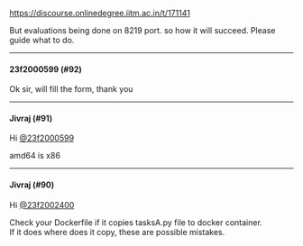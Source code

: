 https://discourse.onlinedegree.iitm.ac.in/t/171141

But evaluations being done on 8219 port. so how it will succeed. Please guide what to do.</p><hr>

<h4>23f2000599 (#92)</h4>
<p>Ok sir, will fill the form, thank you</p><hr>

<h4>Jivraj (#91)</h4>
<p>Hi <a class="mention" href="/u/23f2000599">@23f2000599</a></p>
<p>amd64 is x86</p><hr>

<h4>Jivraj (#90)</h4>
<p>Hi <a class="mention" href="/u/23f2002400">@23f2002400</a></p>
<p>Check your Dockerfile if it copies tasksA.py file to docker container.<br/>
If it does where does it copy, these are possible mistakes.